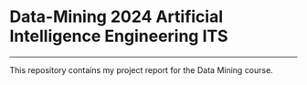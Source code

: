 # Data-Mining 2024 Artificial Intelligence Engineering ITS
---
This repository contains my project report for the Data Mining course.

